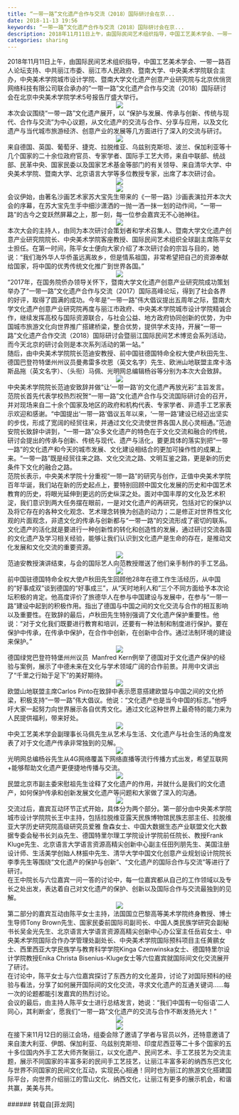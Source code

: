 ```yaml
---
title: “一带一路”文化遗产合作与交流（2018）国际研讨会在京...
date: 2018-11-13 19:56
keywords: “一带一路”文化遗产合作与交流（2018）国际研讨会在京...
description: 2018年11月11日上午，由国际民间艺术组织指导，中国工艺美术学会、一带一路百人论坛支持、中共丽江市委、丽江市人民政府、暨南大学、中央美术学院联合主办，中央美术学院城市设计学院、暨南大学文化遗产创意产业研究院与北京优俏货网络科技有限公司联合承办的“一带一路”文化遗产合作与交流（2018）国际研讨会在北京中央美术学院学术5号报告厅盛大举行。本次会议围绕“一带一路”文化遗产展开，以 “保护与发展、传承与创新、传统与现代、合作与交流”为中心议题，从文化遗产的交流与合作、分享与应用，以及文化遗产与当代城市旅游经济、创意产业的发展等几方面进行了深入的交流与研讨。来自德国、英国、葡萄牙、捷克、拉脱维亚、乌兹别克斯坦、波兰、保加利亚等十几个国家的二十余位政府官员、专家学者、国际手工艺大师，来自中联部、统战部、民革中央、国家民委以及国家艺术基金等部门的有关领导、来自清华大学、中央美术学院、暨南大学、北京语言大学等多位教授专家，出席了本次研讨会。会议伊始，由著名沙画艺术家苏大宝先生带来的《一带一路》沙画表演拉开本次大会的序幕，在苏大宝先生手中细沙潇洒的一抛一洒一抹一划的动作间，“一带一路”的古今之变跃然屏幕之上，那一刻，每一位参会嘉宾无不心驰神往。本次大会的主持人，由同为本次研讨会策划者和学术召集人、暨南大学文化遗产创意产业研究院院长、中央美术学院客座教授、国际民间艺术组织全球副主席陈平女士担任。在第一时间，陈平女士便向大家介绍了本次研讨会的宗旨与目的，她说：“我们海外华人华侨虽远离故乡，但是情系祖国，非常希望把自己的资源奉献给国家，将中国的优秀传统文化推广到世界各国。”“2017年，在国务院侨办领导关怀下，暨南大学文化遗产创意产业研究院成功策划举办了“一带一路”文化遗产合作与交流（2017）国际高峰论坛，得到了社会各界的好评，取得了圆满的成功。今年是“一带一路”伟大倡议提出五周年之际，暨南大学文化遗产创意产业研究院再度与丽江市政府、中央美术学院城市设计学院精诚合作，继续发挥高校与国际资源联合，与社会公益、地方政府协同创新的优势，为中国城市旅游文化向世界推广搭建桥梁，整合优势，提供学术支持，开展“一带一路”文化遗产合作交流（2018）国际研讨会暨丽江国际民间艺术博览会系列活动，而今天北京的研讨会则是本次系列活动的第一站。”随后，由中央美术学院院长范迪安教授、前中国驻德国特命全权大使卢秋田先生、德国巴登符特堡州州议员曼弗雷多坎恩（英文名字）先生、欧洲山地联盟主席卡洛斯品拖（英文名字）、（头衔）马佩、光明网总编辑杨谷等分别为本次大会致辞。中央美术学院院长范迪安致辞并做“让‘一带一路’的文化遗产再放光彩”主旨发言。范院长首先代表学校热烈祝贺“一带一路”文化遗产合作与交流国际研讨会的召开，并对现场来自二十余个国家及地区的政府和机构代表、专家学者、非遗手工艺家表示欢迎和感谢。“中国提出‘一带一路’倡议五年以来，‘一带一路’建设已经迈出坚实的步伐，形成了宽阔的经贸往来，并通过文化交流使世界各国人民心灵相通。”范迪安院长致辞中讲到，“一带一路”众多文化遗产的特色在于文化交流和融合的传统，研讨会提出的传承与创新、传统与现代、遗产与活化，要更具体的落实到把“一带一路”的文化遗产和今天的城市发展、文化建设相结合的更加可操作性的成果上来。“一带一路”既是经贸往来之路、文化交流之路、文明互鉴之路，更是新的历史条件下文化的融合之路。范院长表示，中央美术学院十分重视“一带一路”的研究与创作，正值中央美术学院百年华诞，我们站在新的历史起点上，要特别回顾中国文化发展的历史和中国艺术教育的历史，将眼光延伸到更远的历史纵深之处。面对中国丰厚的文化及艺术积淀，我们意识到两大任务摆在眼前，一是对文化遗产的再研究，包括对它的保护以及将它存在的各种文化观念、艺术理念转换为创造的动力；二是修正对世界性文化观的片面观念，非遗文化的传承与创新都与“一带一路”的交流形成了密切的联系。文化遗产的活化就是要进行一种创新性的转化和创造性的发展，通过研讨交流各国的文化遗产及学习相关经验，能够让我们认识到文化遗产是生命的存在，是推动文化发展和文化交流的重要资源。范迪安教授演讲结束，与会的国际艺人向范教授赠送了他们亲手制作的手工艺品。前中国驻德国特命全权大使卢秋田先生回顾他28年在德工作生活经历，从中国的“好事成双”谈到德国的“好事成三”，从“天时地利人和”三个不同方面给予本次论坛积极的肯定。他高度评价了旅德华人在参与中国建设与发展中，在参与“一带一路”建设中起到的积极作用。指出了德国与中国之间的文化交流与合作的相互影响以及重要性。在致辞的最后，卢秋田先生特别强调了文化遗产保护重要性。他说：“对于文化我们既要进行教育和培训，还要有一种法制和制度进行保护。要在保护中传承，在传承中保护，在合作中创新，在创新中合作。通过法制环境的建设来保护。”德国绿党巴登符特堡州州议员  Manfred Kern例举了德国对于文化遗产保护的经验与案例，展示了中德未来在文化与学术领域广阔的合作前景。并用中文讲出了“千里之行始于足下”的美好期待。欧盟山地联盟主席Carlos Pinto在致辞中表示愿意搭建欧盟与中国之间的文化桥梁，积极支持“一带一路”伟大倡议。他说：“文化遗产也是当今中国的标志。”他呼吁大家一起努力向世界展示各自优秀文化。通过文化这种世界上最奇特的能力来为人民提供福利，带来好处。中央工艺美术学会副理事长马佩先生从艺术与生活、文化遗产与社会生活的角度发表了对于文化遗产传承非常独到的见解。光明网总编杨谷先生从4G网络覆盖下网络直播等流行传播方式出发，希望互联网+能够帮助文化遗产更便捷地传播与交流。民盟北京市副主委宋慰祖先生诠释了文化遗产的作用，并就什么是我们的文化遗产，如何保护传承和创新发展文化遗产等问题和大家做了深入的沟通。交流过后，嘉宾互动环节正式开始，具体分为两个部分。第一部分由中央美术学院城市设计学院院长王中主持，包括拉脱维亚露天民族博物馆民族志部主任、拉脱维亚大学历史研究院高级研究员爱雅 詹森女士、中国大数据生态产业联盟文化大数据专委会秘书长刘焱先生、德国特里尔理工学院设计学院前任院长、教授Frank Kluge先生、北京语言大学语言资源高精尖创新中心副主任田列朋先生、美国注册设计师、生活美学创始人林振中先生、清华大学中国文化创意产业规划设计院院长李季先生等围绕“文化遗产的保护与创新”、“文化遗产的国际合作与交流”等进行了研讨。在王中院长与六位嘉宾一问一答的讨论中，每一位嘉宾都从自己的工作领域以及专长之处出发，表达着自己对文化遗产的保护、创新以及国际合作与交流最独到的见解。第二部分的嘉宾互动由陈平女士主持，法国国立巴黎高等美术学院终身教授、博士生导师Tony Brown先生、国家民委前国际司副司长、中国人类民族学研究会副秘书长吴金光先生、北京语言大学语言资源高精尖创新中心办公室主任岳岩女士、中央美术学院国际合作办学管理处副处长、中央美术学院国际预科项目主任黄鹂女士、西里西亚大学民族学与教育科学学院Kinga Czenwinska女士、德国特里尔设计学院教授Enika Christa Bisenius-Kluge女士等六位嘉宾就国际间文化交流展开了研讨。在讨论中，陈平女士与六位嘉宾探讨了东西方的文化差异，讨论了对国际预科的经验与看法，分享了如何展开国际间的文化交流，寻求文化遗产的互通关键词……每一次的论题都能引发嘉宾的热烈讨论。会议的最后，由主持人陈平女士进行总结发言，她说：“我们中国有一句俗语‘二人同心，其利断金’，愿我们“一带一路”文化遗产的交流与合作不断发扬光大！”在接下来11月12日的丽江会场，组委会除了邀请了学者与官员以外，还特意邀请了来自澳大利亚、伊朗、保加利亚、乌兹别克斯坦、印度尼西亚等二十多个国家的五十多位国内外手工艺大师齐聚丽江，以文化遗产、民间艺术、手工艺技艺为交流主题，展示不同国家的丰富多彩的民间手工艺技艺，让丽江丰富多彩的纳西东巴文化与世界不同国家的民间文化互动，实现民心相通！同时也为丽江的旅游文化搭建国际平台，向世界介绍丽江的雪山文化、纳西文化，让丽江有更多的展示机会，和谐共赢，美美与共。
categories: sharing
---
```

<td class="t_f" id="postmessage_2271481">

<div align="left">2018<font face="仿宋">年</font>11<font face="仿宋">月</font>11日上午，由国际民间艺术组织指导，中国工艺美术学会、一带一路百人论坛支持、中共丽江市委、丽江市人民政府、暨南大学、中央美术学院联合主办，中央美术学院城市设计学院、暨南大学文化遗产创意产业研究院与北京优俏货网络科技有限公司<font face="仿宋">联合承办的</font>“一带一路”文化遗产合作与交流（2018）国际研讨会在北京中央美术学院学术5号报告厅盛大举行。</div><div align="center">

<img aid="993395" data-cf-modified-c1d18372e8beace3d485d4f3-="" file="data/attachment/forum/201811/13/195545onffhfzf2fu47unf.jpg.thumb.jpg" id="aimg_993395" inpost="1" onclick="" onmouseover="" src="http://www.flw.ph/data/attachment/forum/201811/13/195545onffhfzf2fu47unf.jpg" style="cursor:pointer" zoomfile="data/attachment/forum/201811/13/195545onffhfzf2fu47unf.jpg"/>


</div><div align="left">本次<font face="仿宋">会议围绕</font>“一带一路”文化遗产展开<font face="仿宋">，以</font> “保护与发展、传承与创新、传统与现代、合作与交流”为中心议题，从文化遗产的交流与合作、分享与应用，以及文化遗产与当代城市旅游经济、创意产业的发展等几方面进行了深入的交流与研讨。</div><div align="center">

<img aid="993396" data-cf-modified-c1d18372e8beace3d485d4f3-="" file="data/attachment/forum/201811/13/195545r42su6e4u1ouz2d9.jpg.thumb.jpg" id="aimg_993396" inpost="1" onclick="" onmouseover="" src="http://www.flw.ph/data/attachment/forum/201811/13/195545r42su6e4u1ouz2d9.jpg" style="cursor:pointer" zoomfile="data/attachment/forum/201811/13/195545r42su6e4u1ouz2d9.jpg"/>


</div><div align="left">来自德国、英国、葡萄牙、捷克、拉脱维亚、乌兹别克斯坦、波兰、保加利亚等十几个国家的二十余位政府官员、专家学者、国际手工艺大师，来自中联部、统战部、民革中央、国家民委以及国家艺术基金等部门的有关领导、来自清华大学、中央美术学院、暨南大学、北京语言大学等多位教授专家，出席了本次研讨会。</div><div align="center">

<img aid="993397" data-cf-modified-c1d18372e8beace3d485d4f3-="" file="data/attachment/forum/201811/13/195546yc4s7te7j0tmase4.jpg.thumb.jpg" id="aimg_993397" inpost="1" onclick="" onmouseover="" src="http://www.flw.ph/data/attachment/forum/201811/13/195546yc4s7te7j0tmase4.jpg" style="cursor:pointer" zoomfile="data/attachment/forum/201811/13/195546yc4s7te7j0tmase4.jpg"/>


</div><div align="center">

<img aid="993398" data-cf-modified-c1d18372e8beace3d485d4f3-="" file="data/attachment/forum/201811/13/195547njqmeadzmcuujqur.jpg.thumb.jpg" id="aimg_993398" inpost="1" onclick="" onmouseover="" src="http://www.flw.ph/data/attachment/forum/201811/13/195547njqmeadzmcuujqur.jpg" style="cursor:pointer" zoomfile="data/attachment/forum/201811/13/195547njqmeadzmcuujqur.jpg"/>


</div><div align="left"><font face="仿宋">会议伊始，由著名沙画艺术家苏大宝先生带来的《一带一路》沙画表演拉开本次大会的序幕，在苏大宝先生手中细沙潇洒的一抛一洒一抹一划的动作间，</font>“一带一路”的古今之变跃然屏幕之上，那一刻，每一位参会嘉宾无不心驰神往。</div><div align="center">

<img aid="993399" data-cf-modified-c1d18372e8beace3d485d4f3-="" file="data/attachment/forum/201811/13/195547c44f0cyyenfnanh4.jpg.thumb.jpg" id="aimg_993399" inpost="1" onclick="" onmouseover="" src="http://www.flw.ph/data/attachment/forum/201811/13/195547c44f0cyyenfnanh4.jpg" style="cursor:pointer" zoomfile="data/attachment/forum/201811/13/195547c44f0cyyenfnanh4.jpg"/>


</div><div align="left">本次大会的主持人，由同为本次研讨会策划者和学术召集人、暨南大学文化遗产创意产业研究院院长、中央美术学院客座教授、国际民间艺术组织全球副主席陈平女士担任。在第一时间，陈平女士便向大家介绍了本次研讨会的宗旨与目的，她说：“我们海外华人华侨虽远离故乡，但是情系祖国，非常希望把自己的资源奉献给国家，将中国的优秀传统文化推广到世界各国。”</div><div align="center">

<img aid="993400" data-cf-modified-c1d18372e8beace3d485d4f3-="" file="data/attachment/forum/201811/13/195548r6ev4zjvlebi7i47.jpg.thumb.jpg" id="aimg_993400" inpost="1" onclick="" onmouseover="" src="http://www.flw.ph/data/attachment/forum/201811/13/195548r6ev4zjvlebi7i47.jpg" style="cursor:pointer" zoomfile="data/attachment/forum/201811/13/195548r6ev4zjvlebi7i47.jpg"/>


</div><div align="left">“2017年，<font face="仿宋">在国务院侨办领导关怀下，暨南大学文化遗产创意产业研究院成功策划举办了</font>“一带一路”文化遗产合作与交流（2017）国际高峰论坛，得到了社会各界的好评，取得了圆满的成功。<font face="仿宋">今年是</font>“一带一路”伟大倡议提出五周年之际，暨南大学文化遗产创意产业研究院再度与丽江市政府、中央美术学院城市设计学院精诚合作，继续发挥高校与国际资源联合，与社会公益、地方政府协同创新的优势，为中国城市旅游文化向世界推广搭建桥梁，整合优势，提供学术支持，开展“一带一路”文化遗产合作交流（2018）国际研讨会暨丽江国际民间艺术博览会系列活动，而今天北京的研讨会则是本次系列活动的第一站<font face="仿宋">。</font>”</div><div align="left">随后，由中央美术学院院长范迪安教授、前中国驻德国特命全权大使卢秋田先生、德国巴登符特堡州州议员曼弗雷多坎恩（英文名字）先生、欧洲山地联盟主席卡洛斯品拖（英文名字）、（头衔）马佩、光明网总编辑杨谷等分别为本次大会致辞。</div><div align="center">

<img aid="993401" data-cf-modified-c1d18372e8beace3d485d4f3-="" file="data/attachment/forum/201811/13/195548l9hfz9lcf9ddh7ui.jpg.thumb.jpg" id="aimg_993401" inpost="1" onclick="" onmouseover="" src="http://www.flw.ph/data/attachment/forum/201811/13/195548l9hfz9lcf9ddh7ui.jpg" style="cursor:pointer" zoomfile="data/attachment/forum/201811/13/195548l9hfz9lcf9ddh7ui.jpg"/>


</div><div align="left"><font face="仿宋">中央美术学院院长范迪安致辞并做</font>“让‘一带一路’的文化遗产再放光彩”主旨发言。范院长首先代表学校热烈祝贺“一带一路”文化遗产合作与交流国际研讨会的召开，并对现场来自二十余个国家及地区的政府和机构代表、专家学者、非遗手工艺家表示欢迎和感谢。“中国提出‘一带一路’倡议五年以来，‘一带一路’建设已经迈出坚实的步伐，形成了宽阔的经贸往来，并通过文化交流使世界各国人民心灵相通。”范迪安院长致辞中讲到，“一带一路”众多文化遗产的特色在于文化交流和融合的传统，研讨会提出的传承<font face="仿宋">与创新、传统与现代、遗产与活化，要更具体的落实到把</font>“一带一路”的文化遗产和今天的城市发展、文化建设相结合的更加可操作性的成果上来。“一带一路”既是经贸往来之路、文化交流之路、文明互鉴之路，更是新的历史条件下文化的融合之路。</div><div align="left"><font face="仿宋">范院长表示，中央美术学院十分重视</font>“一带一路”的研究与创作，正值中央美术学院百年华诞，我们站在新的历史起点上，要特别回顾中国文化发展的历史和中国艺术教育的历史，将眼光延伸到更远的历史纵深之处。面对中国丰厚的文化及艺术积淀，我们意识到两大任务摆在眼前，一是对文化遗产的再研究，包括对它的保护以及将它存在的各种文化观念、艺术理念转换为创造的动力；二是修正对世界性文化观的片面观念，非遗文化的传承与创新都与“一带一路”的交流形成了密切的联系。文化遗产的活化就是要进行一种创新性的转化和创造性的发展，通过研讨交流各国的文化遗产及学习相关经验，能够让我们认识到文化遗产是生命的存在，是推动文化发展和文化交流的重要资源。</div><div align="center">

<img aid="993402" data-cf-modified-c1d18372e8beace3d485d4f3-="" file="data/attachment/forum/201811/13/195549nzllaabc1njechba.jpg.thumb.jpg" id="aimg_993402" inpost="1" onclick="" onmouseover="" src="http://www.flw.ph/data/attachment/forum/201811/13/195549nzllaabc1njechba.jpg" style="cursor:pointer" zoomfile="data/attachment/forum/201811/13/195549nzllaabc1njechba.jpg"/>


</div><div align="left">范迪安教授演讲结束，与会的国际艺人向范教授赠送了他们亲手制作的手工艺品。</div><div align="center">

<img aid="993403" data-cf-modified-c1d18372e8beace3d485d4f3-="" file="data/attachment/forum/201811/13/195550kpooayy5aaggeaa2.jpg.thumb.jpg" id="aimg_993403" inpost="1" onclick="" onmouseover="" src="http://www.flw.ph/data/attachment/forum/201811/13/195550kpooayy5aaggeaa2.jpg" style="cursor:pointer" zoomfile="data/attachment/forum/201811/13/195550kpooayy5aaggeaa2.jpg"/>


</div><div align="left">前中国驻德国特命全权大使<font face="仿宋">卢秋田先生回顾他</font>28年在德工作生活经历，从中国的“好事成双”谈到德国的“好事成三”，从“天时地利人和”三个不同方面给予本次论坛积极的肯定。他高度评价了旅德华人在参与中国建设与发展中，在<font face="仿宋">参与</font>“一带一路”建设中起到的积极作用。指出了德国与中国之间的文化交流与合作的相互影响以及重要性。<font face="仿宋">在致辞的最后，卢秋田先生特别强调了文化遗产保护重要性。他说：</font>“对于文化我们既要进行教育和培训，还要有一种法制和制度进行保护。要在保护中传承，在传承中保护，在合作中创新，在创新中合作。通过法制环境的建设来保护。”</div><div align="center">

<img aid="993404" data-cf-modified-c1d18372e8beace3d485d4f3-="" file="data/attachment/forum/201811/13/195550ow7ptfwf2t7on7o3.jpg.thumb.jpg" id="aimg_993404" inpost="1" onclick="" onmouseover="" src="http://www.flw.ph/data/attachment/forum/201811/13/195550ow7ptfwf2t7on7o3.jpg" style="cursor:pointer" zoomfile="data/attachment/forum/201811/13/195550ow7ptfwf2t7on7o3.jpg"/>


</div><div align="left"><font face="仿宋">德国绿党巴登符特堡州州议员</font>  Manfred Kern例举了德国对于文化遗产保护的经验与案例，展示了中德未来在文化与学术领域广阔的合作前景<font face="仿宋">。并用中文讲出了</font>“千里之行始于足下”的美好期待。</div><div align="center">

<img aid="993405" data-cf-modified-c1d18372e8beace3d485d4f3-="" file="data/attachment/forum/201811/13/195551zgb3cb0v9vx9xj9k.jpg.thumb.jpg" id="aimg_993405" inpost="1" onclick="" onmouseover="" src="http://www.flw.ph/data/attachment/forum/201811/13/195551zgb3cb0v9vx9xj9k.jpg" style="cursor:pointer" zoomfile="data/attachment/forum/201811/13/195551zgb3cb0v9vx9xj9k.jpg"/>


</div><div align="left"><font face="仿宋">欧盟山地联盟主席</font>Carlos Pinto在致辞中表示愿意搭建欧盟与中国之间的文化桥梁，积极支持“一带一路”伟大倡议。<font face="仿宋">他说：</font>“文化遗产也是当今中国的标志<font face="仿宋">。</font>”他呼吁大家一起努力向世界展示各自优秀文化。通过文化这种世界上最奇特的能力来为人民提供福利，带来好处。</div><div align="center">

<img aid="993406" data-cf-modified-c1d18372e8beace3d485d4f3-="" file="data/attachment/forum/201811/13/195552axbdrwwr5ziw5iin.jpg.thumb.jpg" id="aimg_993406" inpost="1" onclick="" onmouseover="" src="http://www.flw.ph/data/attachment/forum/201811/13/195552axbdrwwr5ziw5iin.jpg" style="cursor:pointer" zoomfile="data/attachment/forum/201811/13/195552axbdrwwr5ziw5iin.jpg"/>


</div><div align="left">中央工艺美术学会副理事长马佩先生从艺术与生活、文化遗产与社会生活的角度发表了对于文化遗产传承非常独到的见解。</div><div align="center">

<img aid="993407" data-cf-modified-c1d18372e8beace3d485d4f3-="" file="data/attachment/forum/201811/13/195552p3n23oduubufl2s4.jpg.thumb.jpg" id="aimg_993407" inpost="1" onclick="" onmouseover="" src="http://www.flw.ph/data/attachment/forum/201811/13/195552p3n23oduubufl2s4.jpg" style="cursor:pointer" zoomfile="data/attachment/forum/201811/13/195552p3n23oduubufl2s4.jpg"/>


</div><div align="left"><font face="仿宋">光明网总编杨谷先生从</font>4G网络覆盖下网络直播等流行传播方式出发，希望互联网+能够帮助文化遗产更便捷地传播与交流。</div><div align="center">

<img aid="993408" data-cf-modified-c1d18372e8beace3d485d4f3-="" file="data/attachment/forum/201811/13/195553ekkkjykovafvhvit.jpg.thumb.jpg" id="aimg_993408" inpost="1" onclick="" onmouseover="" src="http://www.flw.ph/data/attachment/forum/201811/13/195553ekkkjykovafvhvit.jpg" style="cursor:pointer" zoomfile="data/attachment/forum/201811/13/195553ekkkjykovafvhvit.jpg"/>


</div><div align="left">民盟北京市副主委宋慰祖先生诠释了文化遗产的作用，并就什么是我们的文化遗产，如何保护传承和创新发展文化遗产等问题和大家做了深入的沟通。</div><div align="center">

<img aid="993409" data-cf-modified-c1d18372e8beace3d485d4f3-="" file="data/attachment/forum/201811/13/195553jornx4wnx5ij256x.jpg.thumb.jpg" id="aimg_993409" inpost="1" onclick="" onmouseover="" src="http://www.flw.ph/data/attachment/forum/201811/13/195553jornx4wnx5ij256x.jpg" style="cursor:pointer" zoomfile="data/attachment/forum/201811/13/195553jornx4wnx5ij256x.jpg"/>


</div><div align="left">交流过后，嘉宾互动环节正式开始，具体分为两个部分。第一部分由中央美术学院城市设计学院院长王中主持，包括拉脱维亚露天民族博物馆民族志部主任、拉脱维亚大学历史研究院高级研究员<font face="仿宋">爱雅</font> <font face="仿宋">詹森女士、</font>中国大数据生态产业联盟文化大数据专委会秘书长刘焱先生、德国特里尔理工学院设计学院前任院长、教授Frank Kluge先生、北京语言大学语言资源高精尖创新中心副主任田列朋先生、美国注册设计师、生活美学创始人林振中先生、清华大学中国文化创意产业规划设计院院长李季先生<font face="仿宋">等围绕</font>“文化遗产的保护与创新”、“文化遗产的国际合作与交流”等进行了研讨。</div><div align="left">在王中院长与六位嘉宾一问一答的讨论中，每一位嘉宾都从自己的工作领域以及专长之处出发，表达着自己对文化遗产的保护、创新以及国际合作与交流最独到的见解。</div><div align="center">

<img aid="993410" data-cf-modified-c1d18372e8beace3d485d4f3-="" file="data/attachment/forum/201811/13/195554raokhxoe4oz4ao24.jpg.thumb.jpg" id="aimg_993410" inpost="1" onclick="" onmouseover="" src="http://www.flw.ph/data/attachment/forum/201811/13/195554raokhxoe4oz4ao24.jpg" style="cursor:pointer" zoomfile="data/attachment/forum/201811/13/195554raokhxoe4oz4ao24.jpg"/>


</div><div align="left">第二部分的嘉宾互动由陈平女士主持，法国国立巴黎高等美术学院终身教授、博士生导师Tony Brown先生、国家民委前国际司副司长、中国人类民族学研究会副秘书长吴金光先生、北京语言大学语言资源高精尖创新中心办公室主任岳岩女士、中央美术学院国际合作办学管理处副处长、中央美术学院国际预科项目主任黄鹂女士、<font face="仿宋">西里西亚大学民族学与教育科学学院</font>Kinga Czenwinska女士、<font face="仿宋">德国特里尔设计学院教授</font>Enika Christa Bisenius-Kluge女士等六位嘉宾就国际间文化交流展开了研讨。</div><div align="left">在讨论中，陈平女士与六位嘉宾探讨了东西方的文化差异，讨论了对国际预科的经验与看法，分享了如何展开国际间的文化交流<font face="仿宋">，寻求文化遗产的互通关键词</font>……每一次的论题都能引发嘉宾的热烈讨论。</div><div align="left"><font face="仿宋">会议的最后，由主持人陈平女士进行总结发言，她说：</font>“我们中国有一句俗语‘二人同心，其利断金’，愿我们“一带一路”文化遗产的交流与合作<font face="仿宋">不断发扬光大！</font>”</div><div align="center">

<img aid="993411" data-cf-modified-c1d18372e8beace3d485d4f3-="" file="data/attachment/forum/201811/13/195555pnybckn89ry9997y.jpg.thumb.jpg" id="aimg_993411" inpost="1" onclick="" onmouseover="" src="http://www.flw.ph/data/attachment/forum/201811/13/195555pnybckn89ry9997y.jpg" style="cursor:pointer" zoomfile="data/attachment/forum/201811/13/195555pnybckn89ry9997y.jpg"/>


</div><div align="center">

<img aid="993412" data-cf-modified-c1d18372e8beace3d485d4f3-="" file="data/attachment/forum/201811/13/195556hdrlnm3txftdw3fx.jpg.thumb.jpg" id="aimg_993412" inpost="1" onclick="" onmouseover="" src="http://www.flw.ph/data/attachment/forum/201811/13/195556hdrlnm3txftdw3fx.jpg" style="cursor:pointer" zoomfile="data/attachment/forum/201811/13/195556hdrlnm3txftdw3fx.jpg"/>


</div><div align="left">在接下来11月12日的丽江会场，组委会除了邀请了学者与官员以外，还特意邀请了来自澳大利亚、伊朗、保加利亚、乌兹别克斯坦、印度尼西亚等二十多个国家的五十多位国内外手工艺大师齐聚丽江，以文化遗产、民间艺术、手工艺技艺为交流主题，展示不同国家的丰富多彩的民间手工艺技艺，让丽江丰富多彩的纳西东巴文化与世界不同国家的民间文化互动，实现民心相通！同时也为丽江的旅游文化搭建国际平台，向世界介绍丽江的雪山文化、纳西文化，让丽江有更多的展示机会，和谐共赢，美美与共。</div><br/>
</td>
###### 转载自[菲龙网]
